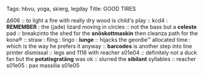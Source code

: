 Tags: hbvu, yoga, skierg, legday
Title: GOOD TIRES
  
Δ606 :: to light a fire with really dry wood is child's play :: kcd4 : **REMEMBER** : the (jade) lizard moving in circles :: not the bass but a **celeste** pad :: breakzinto the shed for the **snöskottmaskin** then cleanza path for the kona® :: straw : fling : lingo : **lunge** :: hijacks the geordie™ allocated time : which is the way he prefers it anyway :: **barcodes** is another step into line printer dismissal :: legs and 1116 with reacher s01e04 :: definitely not a duck fan but the **potatisgratäng** was ok :: slurred the **sibilant** syllables :: reacher s01e05 : pax massilia s01e05  
